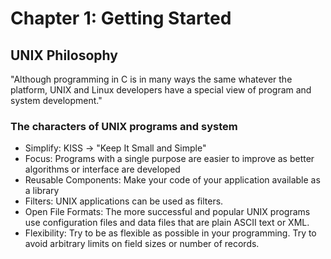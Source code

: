 # Chapter 1: Getting Started
## UNIX Philosophy 
"Although programming in C is in many ways the same whatever the platform, UNIX and Linux developers have a special view of program and system development."
### The characters of UNIX programs and system
- Simplify: KISS -> "Keep It Small and Simple"
- Focus: Programs with a single purpose are easier to improve as better algorithms or interface are developed 
- Reusable Components: Make your code of your application available as a library
- Filters: UNIX applications can be used as filters.
- Open File Formats: The more successful and popular UNIX programs use configuration files and data files that are plain ASCII text or XML.
- Flexibility: Try to be as flexible as possible in your programming. Try to avoid arbitrary limits on field sizes or number of records.
